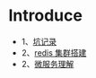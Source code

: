 # Introduce

* 1、[坑记录](./trace.md)
* 2、[redis 集群搭建](./redis-cluster.md)
* 2、[微服务理解](./microservices.md)
